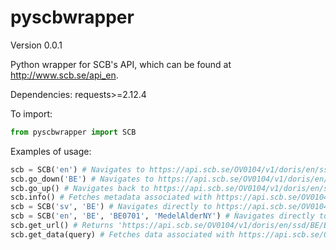 # pyscbwrapper
Version 0.0.1

Python wrapper for SCB's API, which can be found at http://www.scb.se/api_en. 

Dependencies: requests>=2.12.4

To import: 
```python
from pyscbwrapper import SCB
```

Examples of usage: 
```python
scb = SCB('en') # Navigates to https://api.scb.se/OV0104/v1/doris/en/ssd/
scb.go_down('BE') # Navigates to https://api.scb.se/OV0104/v1/doris/en/ssd/BE
scb.go_up() # Navigates back to https://api.scb.se/OV0104/v1/doris/en/ssd/
scb.info() # Fetches metadata associated with https://api.scb.se/OV0104/v1/doris/en/ssd/
scb = SCB('sv', 'BE') # Navigates directly to https://api.scb.se/OV0104/v1/doris/sv/ssd/BE (Data in Swedish)
scb = SCB('en', 'BE', 'BE0701', 'MedelAlderNY') # Ǹavigates directly to https://api.scb.se/OV0104/v1/doris/en/ssd/BE/BE0701/MedelAlderNY
scb.get_url() # Returns 'https://api.scb.se/OV0104/v1/doris/en/ssd/BE/BE0701/MedelAlderNY'
scb.get_data(query) # Fetches data associated with https://api.scb.se/OV0104/v1/doris/en/ssd/BE/BE0701/MedelAlderNY, according to json formatted query (see link above)
```
